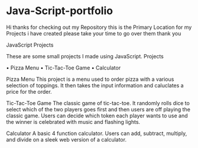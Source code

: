 # Java-Script-portfolio
Hi thanks for checking out my Repository 
this is the Primary Location for my Projects i have created
please take your time to go over them 
thank you 

JavaScript Projects

These are some small projects I made using JavaScript.
Projects

• Pizza Menu
• Tic-Tac-Toe Game
• Calculator

Pizza Menu
This project is a menu used to order pizza with a various selection of toppings. 
It then takes the input information and caluclates a price for the order.

Tic-Tac-Toe Game
The classic game of tic-tac-toe. It randomly rolls dice to select which of the two players
 goes first and then users are off playing the classic game. Users can decide which token each
 player wants to use and the winner is celebrated with music and flashing lights.

Calculator
A basic 4 function calculator. Users can add, subtract, multiply, and divide on a sleek web version of a calculator.
